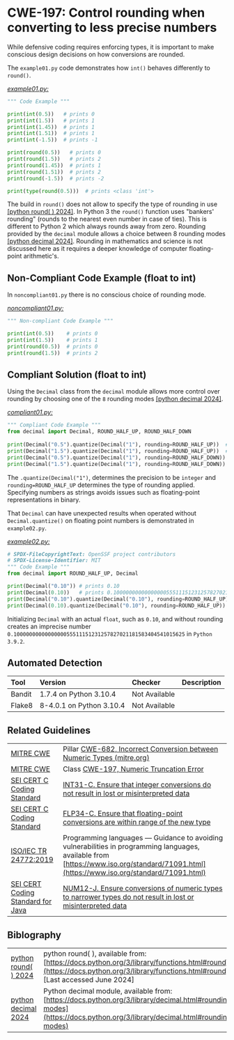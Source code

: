 # CWE-197: Control rounding when converting to less precise numbers

While defensive coding requires enforcing types, it is important to make conscious design decisions on how conversions are rounded.

The `example01.py` code demonstrates how `int()` behaves differently to `round()`.

[*example01.py:*](example01.py)

```py
""" Code Example """

print(int(0.5))   # prints 0
print(int(1.5))   # prints 1
print(int(1.45))  # prints 1
print(int(1.51))  # prints 1
print(int(-1.5))  # prints -1

print(round(0.5))   # prints 0
print(round(1.5))   # prints 2
print(round(1.45))  # prints 1
print(round(1.51))  # prints 2
print(round(-1.5))  # prints -2

print(type(round(0.5)))  # prints <class 'int'>

```

The build in `round()` does not allow to specify the type of rounding in use [[python round( ) 2024]](https://docs.python.org/3/library/functions.html#round). In Python 3 the `round()` function uses "bankers' rounding" (rounds to the nearest even number in case of ties). This is different to Python 2 which always rounds away from zero. Rounding provided by the `decimal` module allows a choice between 8 rounding modes [[python decimal 2024]](https://docs.python.org/3/library/decimal.html#rounding-modes). Rounding in mathematics and science is not discussed here as it requires a deeper knowledge of computer floating-point arithmetic's.

## Non-Compliant Code Example (float to int)

In `noncompliant01.py` there is no conscious choice of rounding mode.

[*noncompliant01.py:*](noncompliant01.py)

```py
""" Non-compliant Code Example """

print(int(0.5))    # prints 0
print(int(1.5))    # prints 1
print(round(0.5))  # prints 0
print(round(1.5))  # prints 2
```

## Compliant Solution (float to int)

Using the `Decimal` class from the `decimal` module allows more control over rounding by choosing one of the `8` rounding modes [[python decimal 2024]](https://docs.python.org/3/library/decimal.html#rounding-modes).

[*compliant01.py:*](compliant01.py)

```py
""" Compliant Code Example """
from decimal import Decimal, ROUND_HALF_UP, ROUND_HALF_DOWN
 
print(Decimal("0.5").quantize(Decimal("1"), rounding=ROUND_HALF_UP))  # prints 1
print(Decimal("1.5").quantize(Decimal("1"), rounding=ROUND_HALF_UP))  # prints 2
print(Decimal("0.5").quantize(Decimal("1"), rounding=ROUND_HALF_DOWN))  # prints 0
print(Decimal("1.5").quantize(Decimal("1"), rounding=ROUND_HALF_DOWN))  # prints 1
```

The `.quantize(Decimal("1")`, determines the precision to be `integer` and `rounding=ROUND_HALF_UP` determines the type of rounding applied. Specifying numbers as strings avoids issues such as floating-point representations in binary.

That `Decimal` can have unexpected results when operated without `Decimal.quantize()` on floating point numbers is demonstrated in `example02.py`.

[*example02.py:*](example02.py)

```py
# SPDX-FileCopyrightText: OpenSSF project contributors
# SPDX-License-Identifier: MIT
""" Code Example """
from decimal import ROUND_HALF_UP, Decimal

print(Decimal("0.10")) # prints 0.10
print(Decimal(0.10))   # prints 0.1000000000000000055511151231257827021181583404541015625
print(Decimal("0.10").quantize(Decimal("0.10"), rounding=ROUND_HALF_UP)) # prints 0.10
print(Decimal(0.10).quantize(Decimal("0.10"), rounding=ROUND_HALF_UP)) # prints 0.10
```

Initializing `Decimal` with an actual `float`, such as `0.10`, and without rounding creates an imprecise number `0.1000000000000000055511151231257827021181583404541015625` in `Python 3.9.2`.

## Automated Detection

|Tool|Version|Checker|Description|
|:---|:---|:---|:---|
|Bandit|1.7.4 on Python 3.10.4|Not Available||
|Flake8|8-4.0.1 on Python 3.10.4|Not Available||

## Related Guidelines

|||
|:---|:---|
|[MITRE CWE](http://cwe.mitre.org/)|Pillar [CWE-682, Incorrect Conversion between Numeric Types (mitre.org)](http://cwe.mitre.org/data/definitions/682.html)|
|[MITRE CWE](http://cwe.mitre.org/)|Class [CWE-197, Numeric Truncation Error](https://cwe.mitre.org/data/definitions/197.html)|
|[SEI CERT C Coding Standard](https://wiki.sei.cmu.edu/confluence/display/c/SEI+CERT+C+Coding+Standard)|[INT31-C. Ensure that integer conversions do not result in lost or misinterpreted data](https://wiki.sei.cmu.edu/confluence/display/c/INT31-C.+Ensure+that+integer+conversions+do+not+result+in+lost+or+misinterpreted+data)|
|[SEI CERT C Coding Standard](https://wiki.sei.cmu.edu/confluence/display/c/SEI+CERT+C+Coding+Standard)|[FLP34-C. Ensure that floating-point conversions are within range of the new type](https://wiki.sei.cmu.edu/confluence/display/c/FLP34-C.+Ensure+that+floating-point+conversions+are+within+range+of+the+new+type)|
|[ISO/IEC TR 24772:2019](https://www.iso.org/standard/71091.html)|Programming languages — Guidance to avoiding vulnerabilities in programming languages, available from [https://www.iso.org/standard/71091.html](https://www.iso.org/standard/71091.html)|
|[SEI CERT Coding Standard for Java](https://wiki.sei.cmu.edu/confluence/display/java/SEI+CERT+Oracle+Coding+Standard+for+Java)|[NUM12-J. Ensure conversions of numeric types to narrower types do not result in lost or misinterpreted data](https://wiki.sei.cmu.edu/confluence/display/java/NUM12-J.+Ensure+conversions+of+numeric+types+to+narrower+types+do+not+result+in+lost+or+misinterpreted+data)|

## Biblography

|||
|:---|:---|
|[python round( ) 2024](https://docs.python.org/3/library/functions.html#round)|python round( ), available from: [https://docs.python.org/3/library/functions.html#round](https://docs.python.org/3/library/functions.html#round), [Last  accessed June 2024] |
|[python decimal 2024](https://docs.python.org/3/library/decimal.html#rounding-modes)|Python decimal module, available from: [https://docs.python.org/3/library/decimal.html#rounding-modes](https://docs.python.org/3/library/decimal.html#rounding-modes)|
